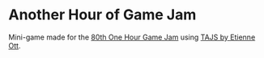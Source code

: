 # Another Hour of Game Jam
Mini-game made for the [80th One Hour Game Jam](http://onehourgamejam.com/) using [TAJS by Etienne Ott](https://github.com/eott/tajs/).